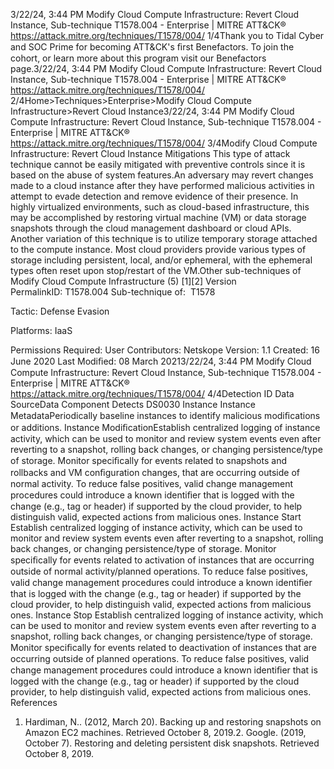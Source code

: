 3/22/24, 3:44 PM Modify Cloud Compute Infrastructure: Revert Cloud Instance, Sub-technique T1578.004 - Enterprise | MITRE ATT&CK®
https://attack.mitre.org/techniques/T1578/004/ 1/4Thank you to Tidal Cyber and SOC Prime for becoming ATT&CK's ﬁrst Benefactors. To join the cohort, or learn more about this program visit our
Benefactors page.3/22/24, 3:44 PM Modify Cloud Compute Infrastructure: Revert Cloud Instance, Sub-technique T1578.004 - Enterprise | MITRE ATT&CK®
https://attack.mitre.org/techniques/T1578/004/ 2/4Home>Techniques>Enterprise>Modify Cloud Compute Infrastructure>Revert Cloud Instance3/22/24, 3:44 PM Modify Cloud Compute Infrastructure: Revert Cloud Instance, Sub-technique T1578.004 - Enterprise | MITRE ATT&CK®
https://attack.mitre.org/techniques/T1578/004/ 3/4Modify Cloud Compute Infrastructure: Revert Cloud
Instance
Mitigations
This type of attack technique cannot be easily mitigated with preventive controls since it is based on the abuse of system features.An adversary may revert changes made to a cloud instance after they have performed malicious activities in attempt to evade detection and
remove evidence of their presence. In highly virtualized environments, such as cloud-based infrastructure, this may be accomplished by
restoring virtual machine (VM) or data storage snapshots through the cloud management dashboard or cloud APIs.
Another variation of this technique is to utilize temporary storage attached to the compute instance. Most cloud providers provide various
types of storage including persistent, local, and/or ephemeral, with the ephemeral types often reset upon stop/restart of the VM.Other sub-techniques of Modify Cloud Compute Infrastructure (5)
[1][2]
Version PermalinkID: T1578.004
Sub-technique of:  T1578

Tactic: Defense Evasion

Platforms: IaaS

Permissions Required: User
Contributors: Netskope
Version: 1.1
Created: 16 June 2020
Last Modiﬁed: 08 March 20213/22/24, 3:44 PM Modify Cloud Compute Infrastructure: Revert Cloud Instance, Sub-technique T1578.004 - Enterprise | MITRE ATT&CK®
https://attack.mitre.org/techniques/T1578/004/ 4/4Detection
ID Data SourceData Component Detects
DS0030 Instance Instance
MetadataPeriodically baseline instances to identify malicious modiﬁcations or additions.
Instance
ModiﬁcationEstablish centralized logging of instance activity, which can be used to monitor and review
system events even after reverting to a snapshot, rolling back changes, or changing
persistence/type of storage. Monitor speciﬁcally for events related to snapshots and rollbacks
and VM conﬁguration changes, that are occurring outside of normal activity. To reduce false
positives, valid change management procedures could introduce a known identiﬁer that is
logged with the change (e.g., tag or header) if supported by the cloud provider, to help
distinguish valid, expected actions from malicious ones.
Instance Start Establish centralized logging of instance activity, which can be used to monitor and review
system events even after reverting to a snapshot, rolling back changes, or changing
persistence/type of storage. Monitor speciﬁcally for events related to activation of instances
that are occurring outside of normal activity/planned operations. To reduce false positives,
valid change management procedures could introduce a known identiﬁer that is logged with
the change (e.g., tag or header) if supported by the cloud provider, to help distinguish valid,
expected actions from malicious ones.
Instance Stop Establish centralized logging of instance activity, which can be used to monitor and review
system events even after reverting to a snapshot, rolling back changes, or changing
persistence/type of storage. Monitor speciﬁcally for events related to deactivation of instances
that are occurring outside of planned operations. To reduce false positives, valid change
management procedures could introduce a known identiﬁer that is logged with the change
(e.g., tag or header) if supported by the cloud provider, to help distinguish valid, expected
actions from malicious ones.
References
1. Hardiman, N.. (2012, March 20). Backing up and restoring
snapshots on Amazon EC2 machines. Retrieved October 8,
2019.2. Google. (2019, October 7). Restoring and deleting persistent
disk snapshots. Retrieved October 8, 2019.